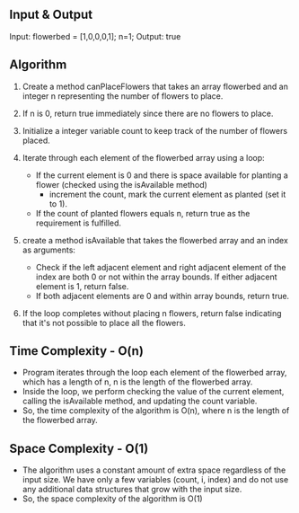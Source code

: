 ## Input & Output
Input: flowerbed = [1,0,0,0,1]; n=1;
Output: true

## Algorithm

1. Create a method canPlaceFlowers that takes an array flowerbed and an integer n representing the number of flowers to place.
2. If n is 0, return true immediately since there are no flowers to place.
3. Initialize a integer variable count to keep track of the number of flowers placed.
4. Iterate through each element of the flowerbed array using a loop:
    - If the current element is 0 and there is space available for planting a flower (checked using the isAvailable method)  
        - increment the count, mark the current element as planted (set it to 1). 
    - If the count of planted flowers equals n, return true as the requirement is fulfilled.
5. create a method isAvailable that takes the flowerbed array and an index as arguments:
    - Check if the left adjacent element and right adjacent element of the index are both 0 or not within the array bounds. If either adjacent element is 1, return false. 
    - If both adjacent elements are 0 and within array bounds, return true.
 
6. If the loop completes without placing n flowers, return false indicating that it's not possible to place all the flowers.

## Time Complexity - O(n)

- Program iterates through the loop each element of the flowerbed array, which has a length of n, n is the length of the flowerbed array.
- Inside the loop, we perform checking the value of the current element, calling the isAvailable method, and updating the count variable.
- So, the time complexity of the algorithm is O(n), where n is the length of the flowerbed array.

## Space Complexity - O(1)

- The algorithm uses a constant amount of extra space regardless of the input size. We have only a few variables (count, i, index) and do not use any additional data structures that grow with the input size.
- So, the space complexity of the algorithm is O(1)
